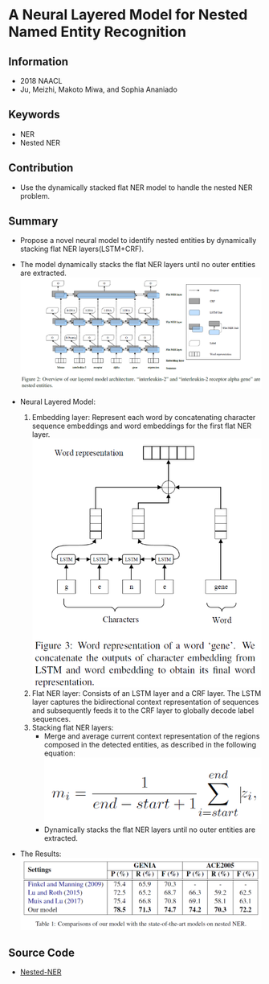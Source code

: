 # A Neural Layered Model for Nested Named Entity Recognition
## Information
- 2018 NAACL
- Ju, Meizhi, Makoto Miwa, and Sophia Ananiado

## Keywords
- NER
- Nested NER

## Contribution
- Use the dynamically stacked flat NER model to handle the nested NER problem.

## Summary
- Propose a novel neural model to identify nested entities by dynamically stacking flat NER layers(LSTM+CRF). 
- The model dynamically stacks the flat NER layers until no outer entities are extracted.
	![Architecture of MT-DNN model](pic/A_Neural_Layered_Model_for_Nested_Named_Entity_Recognition_fig1.PNG)
- Neural Layered Model:
	1. Embedding layer:
		Represent each word by concatenating character sequence embeddings and word embeddings for the first flat NER layer.
		![Architecture of Embedding layer](pic/A_Neural_Layered_Model_for_Nested_Named_Entity_Recognition_fig2.PNG)
	2. Flat NER layer:
		Consists of an LSTM layer and a CRF layer. The LSTM layer captures the bidirectional context representation of sequences and subsequently feeds it to the CRF layer to globally decode label sequences.
	3. Stacking flat NER layers:
		- Merge and average current context representation of the regions composed in the detected entities, as described in the following equation:
			![Merge context representation](pic/A_Neural_Layered_Model_for_Nested_Named_Entity_Recognition_fig3.PNG)
		- Dynamically stacks the flat NER layers until no outer entities are extracted.

- The Results:
	![The Results](pic/A_Neural_Layered_Model_for_Nested_Named_Entity_Recognition_fig4.PNG)

## Source Code
- [Nested-NER](https://github.com/meizhiju/layered-bilstm-crf)